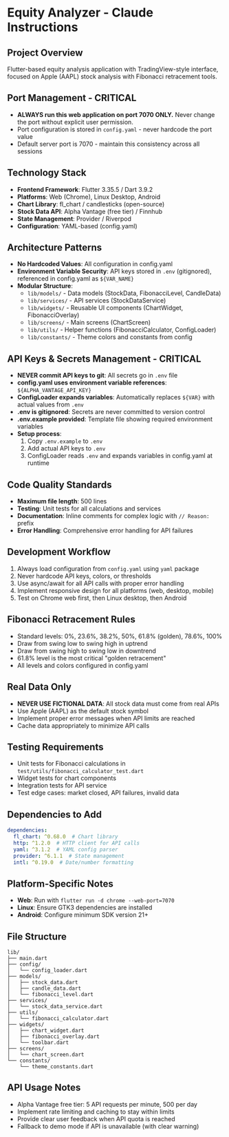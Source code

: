# Equity Analyzer - Claude Instructions

## Project Overview
Flutter-based equity analysis application with TradingView-style interface, focused on Apple (AAPL) stock analysis with Fibonacci retracement tools.

## Port Management - CRITICAL
- **ALWAYS run this web application on port 7070 ONLY.** Never change the port without explicit user permission.
- Port configuration is stored in `config.yaml` - never hardcode the port value
- Default server port is 7070 - maintain this consistency across all sessions

## Technology Stack
- **Frontend Framework**: Flutter 3.35.5 / Dart 3.9.2
- **Platforms**: Web (Chrome), Linux Desktop, Android
- **Chart Library**: fl_chart / candlesticks (open-source)
- **Stock Data API**: Alpha Vantage (free tier) / Finnhub
- **State Management**: Provider / Riverpod
- **Configuration**: YAML-based (config.yaml)

## Architecture Patterns
- **No Hardcoded Values**: All configuration in config.yaml
- **Environment Variable Security**: API keys stored in `.env` (gitignored), referenced in config.yaml as `${VAR_NAME}`
- **Modular Structure**:
  - `lib/models/` - Data models (StockData, FibonacciLevel, CandleData)
  - `lib/services/` - API services (StockDataService)
  - `lib/widgets/` - Reusable UI components (ChartWidget, FibonacciOverlay)
  - `lib/screens/` - Main screens (ChartScreen)
  - `lib/utils/` - Helper functions (FibonacciCalculator, ConfigLoader)
  - `lib/constants/` - Theme colors and constants from config

## API Keys & Secrets Management - CRITICAL
- **NEVER commit API keys to git**: All secrets go in `.env` file
- **config.yaml uses environment variable references**: `${ALPHA_VANTAGE_API_KEY}`
- **ConfigLoader expands variables**: Automatically replaces `${VAR}` with actual values from `.env`
- **.env is gitignored**: Secrets are never committed to version control
- **.env.example provided**: Template file showing required environment variables
- **Setup process**:
  1. Copy `.env.example` to `.env`
  2. Add actual API keys to `.env`
  3. ConfigLoader reads `.env` and expands variables in config.yaml at runtime

## Code Quality Standards
- **Maximum file length**: 500 lines
- **Testing**: Unit tests for all calculations and services
- **Documentation**: Inline comments for complex logic with `// Reason:` prefix
- **Error Handling**: Comprehensive error handling for API failures

## Development Workflow
1. Always load configuration from `config.yaml` using `yaml` package
2. Never hardcode API keys, colors, or thresholds
3. Use async/await for all API calls with proper error handling
4. Implement responsive design for all platforms (web, desktop, mobile)
5. Test on Chrome web first, then Linux desktop, then Android

## Fibonacci Retracement Rules
- Standard levels: 0%, 23.6%, 38.2%, 50%, 61.8% (golden), 78.6%, 100%
- Draw from swing low to swing high in uptrend
- Draw from swing high to swing low in downtrend
- 61.8% level is the most critical "golden retracement"
- All levels and colors configured in config.yaml

## Real Data Only
- **NEVER USE FICTIONAL DATA**: All stock data must come from real APIs
- Use Apple (AAPL) as the default stock symbol
- Implement proper error messages when API limits are reached
- Cache data appropriately to minimize API calls

## Testing Requirements
- Unit tests for Fibonacci calculations in `test/utils/fibonacci_calculator_test.dart`
- Widget tests for chart components
- Integration tests for API service
- Test edge cases: market closed, API failures, invalid data

## Dependencies to Add
```yaml
dependencies:
  fl_chart: ^0.68.0  # Chart library
  http: ^1.2.0  # HTTP client for API calls
  yaml: ^3.1.2  # YAML config parser
  provider: ^6.1.1  # State management
  intl: ^0.19.0  # Date/number formatting
```

## Platform-Specific Notes
- **Web**: Run with `flutter run -d chrome --web-port=7070`
- **Linux**: Ensure GTK3 dependencies are installed
- **Android**: Configure minimum SDK version 21+

## File Structure
```
lib/
├── main.dart
├── config/
│   └── config_loader.dart
├── models/
│   ├── stock_data.dart
│   ├── candle_data.dart
│   └── fibonacci_level.dart
├── services/
│   └── stock_data_service.dart
├── utils/
│   └── fibonacci_calculator.dart
├── widgets/
│   ├── chart_widget.dart
│   ├── fibonacci_overlay.dart
│   └── toolbar.dart
├── screens/
│   └── chart_screen.dart
└── constants/
    └── theme_constants.dart
```

## API Usage Notes
- Alpha Vantage free tier: 5 API requests per minute, 500 per day
- Implement rate limiting and caching to stay within limits
- Provide clear user feedback when API quota is reached
- Fallback to demo mode if API is unavailable (with clear warning)
